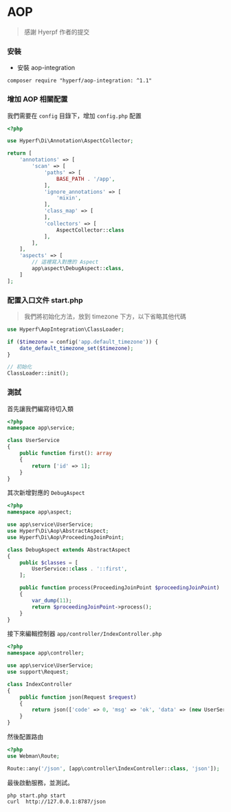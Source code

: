 # AOP

> 感謝 Hyerpf 作者的提交

### 安裝

- 安裝 aop-integration

```shell
composer require "hyperf/aop-integration: ^1.1"
```

### 增加 AOP 相關配置

我們需要在 `config` 目錄下，增加 `config.php` 配置

```php
<?php

use Hyperf\Di\Annotation\AspectCollector;

return [
    'annotations' => [
        'scan' => [
            'paths' => [
                BASE_PATH . '/app',
            ],
            'ignore_annotations' => [
                'mixin',
            ],
            'class_map' => [
            ],
            'collectors' => [
                AspectCollector::class
            ],
        ],
    ],
    'aspects' => [
        // 這裡寫入對應的 Aspect
        app\aspect\DebugAspect::class,
    ]
];

```

### 配置入口文件 start.php

> 我們將初始化方法，放到 timezone 下方，以下省略其他代碼

```php
use Hyperf\AopIntegration\ClassLoader;

if ($timezone = config('app.default_timezone')) {
    date_default_timezone_set($timezone);
}

// 初始化
ClassLoader::init();
```

### 測試

首先讓我們編寫待切入類

```php
<?php
namespace app\service;

class UserService
{
    public function first(): array
    {
        return ['id' => 1];
    }
}
```

其次新增對應的 `DebugAspect`

```php
<?php
namespace app\aspect;

use app\service\UserService;
use Hyperf\Di\Aop\AbstractAspect;
use Hyperf\Di\Aop\ProceedingJoinPoint;

class DebugAspect extends AbstractAspect
{
    public $classes = [
        UserService::class . '::first',
    ];

    public function process(ProceedingJoinPoint $proceedingJoinPoint)
    {
        var_dump(11);
        return $proceedingJoinPoint->process();
    }
}
```

接下來編輯控制器 `app/controller/IndexController.php`

```php
<?php
namespace app\controller;

use app\service\UserService;
use support\Request;

class IndexController
{
    public function json(Request $request)
    {
        return json(['code' => 0, 'msg' => 'ok', 'data' => (new UserService())->first()]);
    }
}
```

然後配置路由

```php
<?php
use Webman\Route;

Route::any('/json', [app\controller\IndexController::class, 'json']);
```

最後啟動服務，並測試。

```shell
php start.php start
curl  http://127.0.0.1:8787/json
```
